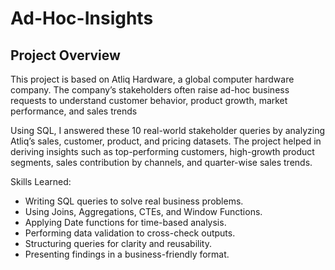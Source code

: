 # Ad-Hoc-Insights

## Project Overview
This project is based on Atliq Hardware, a global computer hardware company. The company’s stakeholders often raise ad-hoc business requests to understand customer behavior, product growth, market performance, and sales trends

Using SQL, I answered these 10 real-world stakeholder queries by analyzing Atliq’s sales, customer, product, and pricing datasets. The project helped in deriving insights such as top-performing customers, high-growth product segments, sales contribution by channels, and quarter-wise sales trends.

Skills Learned:

- Writing SQL queries to solve real business problems.
- Using Joins, Aggregations, CTEs, and Window Functions.
- Applying Date functions for time-based analysis.
- Performing data validation to cross-check outputs.
- Structuring queries for clarity and reusability.
- Presenting findings in a business-friendly format.
